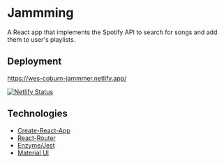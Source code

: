 # Jammming

A React app that implements the Spotify API to search for songs and add them to user's playlists.

## Deployment

https://wes-coburn-jammmer.netlify.app/

[![Netlify Status](https://api.netlify.com/api/v1/badges/132ee384-3e1f-4e95-86be-988f1afd98e0/deploy-status)](https://app.netlify.com/sites/wes-coburn-jammmer/deploys)

## Technologies

* [Create-React-App](https://create-react-app.dev/)
* [React-Router](https://reactrouter.com/en/main)
* [Enzyme/Jest](https://enzymejs.github.io/enzyme/)
* [Material UI](https://mui.com/)

